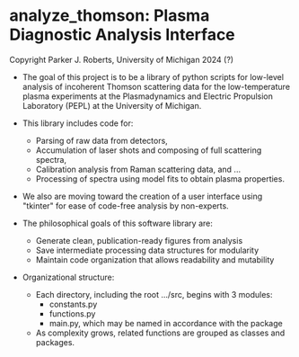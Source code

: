 # analyze_thomson: Plasma Diagnostic Analysis Interface

Copyright Parker J. Roberts, University of Michigan 2024 (?)

- The goal of this project is to be a library of python scripts for low-level analysis of incoherent Thomson scattering data for the low-temperature plasma experiments at the Plasmadynamics and Electric Propulsion Laboratory (PEPL) at the University of Michigan.
- This library includes code for:
    - Parsing of raw data from detectors,
    - Accumulation of laser shots and composing of full scattering spectra, 
    - Calibration analysis from Raman scattering data, and ...
    - Processing of spectra using model fits to obtain plasma properties.
- We also are moving toward the creation of a user interface using "tkinter" for ease of code-free analysis by non-experts.

- The philosophical goals of this software library are:
    - Generate clean, publication-ready figures from analysis
    - Save intermediate processing data structures for modularity
    - Maintain code organization that allows readability and mutability

- Organizational structure:
    - Each directory, including the root .../src, begins with 3 modules:
        - constants.py
        - functions.py
        - main.py, which may be named in accordance with the package
    - As complexity grows, related functions are grouped as classes and packages.
